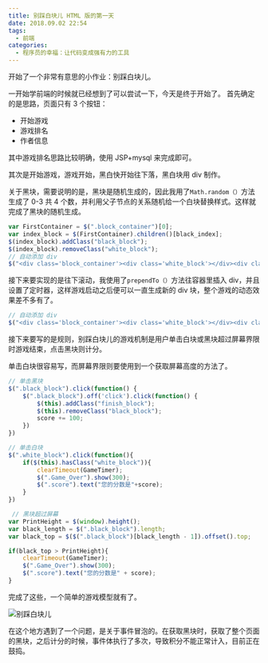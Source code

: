 ```yaml
---
title: 别踩白块儿 HTML 版的第一天
date: 2018.09.02 22:54
tags:
  - 前端
categories:
  - 程序员的幸福：让代码变成强有力的工具
---
```

开始了一个非常有意思的小作业：别踩白块儿。

一开始学前端的时候就已经想到了可以尝试一下，今天是终于开始了。
首先确定的是思路，页面只有 3 个按钮：
- 开始游戏
- 游戏排名
- 作者信息

其中游戏排名思路比较明确，使用 JSP+mysql 来完成即可。

其次是开始游戏，游戏开始，黑白快开始往下落，黑白块用 div 制作。

关于黑块，需要说明的是，黑块是随机生成的，因此我用了`Math.random（）`方法生成了 0-3 共 4 个数，并利用父子节点的关系随机给一个白块替换样式。这样就完成了黑块的随机生成。
~~~js
var FirstContainer = $(".block_container")[0];
var index_block = $(FirstContainer).children()[black_index];
$(index_block).addClass("black_block");
$(index_block).removeClass("white_block");
// 自动添加 div
$("<div class='block_container'><div class='white_block'></div><div class='white_block'></div><div class='white_block'></div><div class='white_block'></div></div>").prependTo(".GameFream");  
~~~

接下来要实现的是往下滚动，我使用了`prependTo（）`方法往容器里插入 div，并且设置了定时器，这样游戏启动之后便可以一直生成新的 div 块，整个游戏的动态效果差不多有了。

~~~js
// 自动添加 div
$("<div class='block_container'><div class='white_block'></div><div class='white_block'></div><div class='white_block'></div><div class='white_block'></div></div>").prependTo(".GameFream");  
~~~

接下来要写的是规则，别踩白块儿的游戏机制是用户单击白块或黑块超过屏幕界限时游戏结束，点击黑块则计分。

单击白块很容易写，而屏幕界限则要使用到一个获取屏幕高度的方法了。

~~~js
// 单击黑块
$(".black_block").click(function() {
    $(".black_block").off('click').click(function() {
        $(this).addClass("finish_block");
        $(this).removeClass("black_block");
        score += 100;
    })
})

// 单击白块
$(".white_block").click(function(){
    if($(this).hasClass("white_block")){
        clearTimeout(GameTimer);
        $(".Game_Over").show(300);
        $(".score").text("您的分数是"+score);
    }
})

 // 黑块超过屏幕
var PrintHeight = $(window).height();
var black_length = $(".black_block").length;
var black_top = $($(".black_block")[black_length - 1]).offset().top;

if(black_top > PrintHeight){
    clearTimeout(GameTimer);
    $(".Game_Over").show(300);
    $(".score").text("您的分数是" + score);
}
~~~

完成了这些，一个简单的游戏模型就有了。

![别踩白块儿](./images/bie-cai-bai-kuai-er-html-ban-de-di-yi-tian/1.webp)

在这个地方遇到了一个问题，是关于事件冒泡的。在获取黑块时，获取了整个页面的黑块，之后计分的时候，事件体执行了多次，导致积分不能正常计入，目前正在鼓捣。
